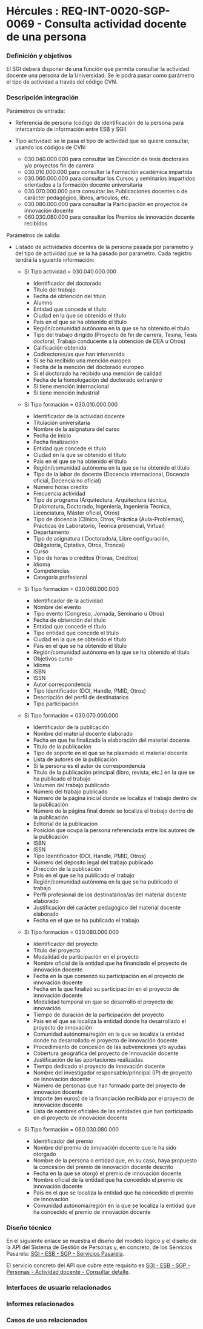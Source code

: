 # Hércules : REQ\-INT\-0020\-SGP\-0069 \- Consulta actividad docente de una persona







### Definición y objetivos

El SGI deberá disponer de una función que permita consultar la actividad docente una persona de la Universidad. Se le podrá pasar como parámetro el tipo de actividad a través del código CVN.

  








### Descripción integración

Parámetros de entrada:

* Referencia de persona (código de identificación de la persona para intercambio de información entre ESB y SGI)
* Tipo actividad: se le pasa el tipo de actividad que se quiere consultar, usando los códigos de CVN:  

	+ 030\.040\.000\.000 para consultar las Dirección de tesis doctorales y/o proyectos fin de carrera
	+ 030\.010\.000\.000 para consultar la Formación académica impartida
	+ 030\.060\.000\.000 para consultar los Cursos y seminarios impartidos orientados a la formación docente universitaria
	+ 030\.070\.000\.000 para consultar las Publicaciones docentes o de carácter pedagógico, libros, artículos, etc.
	+ 030\.080\.000\.000 para consultar la Participación en proyectos de innovación docente
	+ 060\.030\.080\.000 para consultar los Premios de innovación docente recibidos

Parámetros de salida:

* Listado de actividades docentes de la persona pasada por parámetro y del tipo de actividad que se la ha pasado por parámetro. Cada registro tendrá la siguiente información:  

	+ Si Tipo actividad \= 030\.040\.000\.000  
	
		- Identificador del doctorado
		- Título del trabajo
		- Fecha de obtención del título
		- Alumno
		- Entidad que concede el título
		- Ciudad en la que se obtenido el título
		- País en el que se ha obtenido el título
		- Región/comunidad autónoma en la que se ha obtenido el título
		- Tipo del trabajo dirigido (Proyecto de fin de carrera, Tesina, Tesis doctoral, Trabajo conducente a la obtención de DEA u Otros)
		- Calificación obtenida
		- Codirectores/as que han intervenido
		- Si se ha recibido una mención europea
		- Fecha de la mención del doctorado europeo
		- Si el doctorado ha recibido una mención de calidad
		- Fecha de la homologación del doctorado extranjero
		- Si tiene mención internacional
		- Si tiene mención industrial
	+ Si Tipo formación \= 030\.010\.000\.000  
	
		- Identificador de la actividad docente
		- Titulación universitaria
		- Nombre de la asignatura del curso
		- Fecha de inicio
		- Fecha finalización
		- Entidad que concede el título
		- Ciudad en la que se obtenido el título
		- País en el que se ha obtenido el título
		- Región/comunidad autónoma en la que se ha obtenido el título
		- Tipo de la labor de docente (Docencia internacional, Docencia oficial, Docencia no oficial)
		- Número horas crédito
		- Frecuencia actividad
		- Tipo de programa (Arquitectura, Arquitectura técnica, Diplomatura, Doctorado, Ingeniería, Ingeniería Técnica, Licenciatura, Máster oficial, Otros)
		- Tipo de docencia (Clínico, Otros, Práctica (Aula\-Problemas), Prácticas de Laboratorio, Teórica presencial, Virtual)
		- Departamento
		- Tipo de asignatura ( Doctorado/a, Libre configuración, Obligatoria, Optativa, Otros, Troncal)
		- Curso
		- Tipo de horas o créditos (Horas, Créditos)
		- Idioma
		- Competencias
		- Categoría profesional
	+ Si Tipo formación \= 030\.060\.000\.000  
	
		- Identificador de la actividad
		- Nombre del evento
		- Tipo evento (Congreso, Jornada, Seminario u Otros)
		- Fecha de obtención del título
		- Entidad que concede el título
		- Tipo entidad que concede el título
		- Ciudad en la que se obtenido el título
		- País en el que se ha obtenido el título
		- Región/comunidad autónoma en la que se ha obtenido el título
		- Objetivos curso
		- Idioma
		- ISBN
		- ISSN
		- Autor correspondencia
		- Tipo Identificador (DOI, Handle, PMID, Otros)
		- Descripción del perfil de destinatarios
		- Tipo participación
	+ Si Tipo formación \= 030\.070\.000\.000  
	
		- Identificador de la publicación
		- Nombre del material docente elaborado
		- Fecha en que ha finalizado la elaboración del material docente
		- Título de la publicación
		- Tipo de soporte en el que se ha plasmado el material docente
		- Lista de autores de la publicación
		- Si la persona es el autor de correspondencia
		- Título de la publicación principal (libro, revista, etc.) en la que se ha publicado el trabajo
		- Volumen del trabajo publicado
		- Número del trabajo publicado
		- Número de la página inicial donde se localiza el trabajo dentro de la publicación
		- Número de la página final donde se localiza el trabajo dentro de la publicación
		- Editorial de la publicación
		- Posición que ocupa la persona referenciada entre los autores de la publicación
		- ISBN
		- ISSN
		- Tipo Identificador (DOI, Handle, PMID, Otros)
		- Número del deposito legal del trabajo publicado
		- Dirección de la publicación
		- País en el que se ha publicado el trabajo
		- Región/comunidad autónoma en la que se ha publicado el trabajo
		- Perfil profesional de los destinatarios/as del material docente elaborado
		- Justificación del carácter pedagógico del material docente elaborado
		- Fecha en el que se ha publicado el trabajo
	+ Si Tipo formación \= 030\.080\.000\.000  
	
		- Identificador del proyecto
		- Título del proyecto
		- Modalidad de participación en el proyecto
		- Nombre oficial de la entidad que ha financiado el proyecto de innovación docente
		- Fecha en la que comenzó su participación en el proyecto de innovación docente
		- Fecha en la que finalizó su participación en el proyecto de innovación docente
		- Modalidad temporal en que se desarrolló el proyecto de innovación
		- Tiempo de duración de la participación del proyecto
		- País en el que se localiza la entidad donde ha desarrollado el proyecto de innovación
		- Comunidad autónoma/región en la que se localiza la entidad donde ha desarrollado el proyecto de innovación docente
		- Procedimiento de concesión de las subvenciones y/o ayudas
		- Cobertura geográfica del proyecto de innovación docente
		- Justificación de las aportaciones realizadas
		- Tiempo dedicado al proyecto de innovación docente
		- Nombre del investigador responsable/principal (IP) de proyecto de innovación docente
		- Número de personas que han formado parte del proyecto de innovación docente
		- Importe (en euros) de la financiación recibida por el proyecto de innovación docente
		- Lista de nombres oficiales de las entidades que han participado en el proyecto de innovación docente
	+ Si Tipo formación \= 060\.030\.080\.000  
	
		- Identificador del premio
		- Nombre del premio de innovación docente que le ha sido otorgado
		- Nombre de la persona o entidad que, en su caso, haya propuesto la concesión del premio de innovación docente descrito
		- Fecha en la que se otorgó el premio de innovación docente
		- Nombre oficial de la entidad que ha concedido el premio de innovación docente
		- País en el que se localiza la entidad que ha concedido el premio de innovación
		- Comunidad autónoma/región en la que se localiza la entidad que ha concedido el premio de innovación docente

### Diseño técnico

En el siguiente enlace se muestra el diseño del modelo lógico y el diseño de la API del Sistema de Gestión de Personas y, en concreto, de los Servicios Pasarela: [SGI \- ESB \- SGP \- Servicios Pasarela](/hercules/sgi-sistema-de-gestion-de-investigacion/diseno/componentes/sgi-esb/sgi-esb-sgp/sgi-esb-sgp-servicios-pasarela/index.md "/hercules/sgi-sistema-de-gestion-de-investigacion/diseno/componentes/sgi-esb/sgi-esb-sgp/sgi-esb-sgp-servicios-pasarela/index.md").

El servicio concreto del API que cubre este requisito es [SGI \- ESB \- SGP \- Personas \- Actividad docente \- Consultar detalle](/hercules/sgi-sistema-de-gestion-de-investigacion/diseno/componentes/sgi-esb/sgi-esb-sgp/sgi-esb-sgp-servicios-pasarela/sgi-esb-sgp-personas-actividad-docente-consultar-detalle.md "/hercules/sgi-sistema-de-gestion-de-investigacion/diseno/componentes/sgi-esb/sgi-esb-sgp/sgi-esb-sgp-servicios-pasarela/sgi-esb-sgp-personas-actividad-docente-consultar-detalle.md").

  








### Interfaces de usuario relacionados







### Informes relacionados







### Casos de uso relacionados









